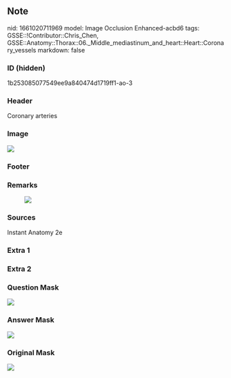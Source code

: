 ## Note
nid: 1661020711969
model: Image Occlusion Enhanced-acbd6
tags: GSSE::!Contributor::Chris_Chen, GSSE::Anatomy::Thorax::06._Middle_mediastinum_and_heart::Heart::Coronary_vessels
markdown: false

### ID (hidden)
1b253085077549ee9a840474d1719ff1-ao-3

### Header
Coronary arteries

### Image
<img src="tmp44koa3se.png">

### Footer


### Remarks
<figure class="image" id="72e3f278-3dc4-49f6-b5c0-18232e625a1b">
  <a href= 
  "Blood%20supply%20to%20the%20heart%2071b1ddb8632d48ce9a4890707d47de05/Untitled%201.png">
  <img src="7b938ccfe3307d26ca384dab7f7e1ee885ff910b.png"></a>
</figure>

### Sources
Instant Anatomy 2e

### Extra 1


### Extra 2


### Question Mask
<img src="1b253085077549ee9a840474d1719ff1-ao-3-Q.svg">

### Answer Mask
<img src="1b253085077549ee9a840474d1719ff1-ao-3-A.svg">

### Original Mask
<img src="1b253085077549ee9a840474d1719ff1-ao-O.svg">
